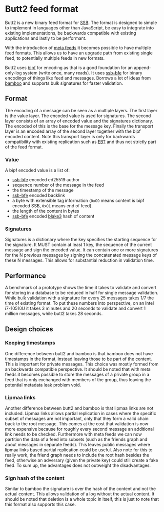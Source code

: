 # Butt2 feed format

Butt2 is a new binary feed format for [SSB]. The format is designed to
simple to implement in languages other than JavaScript, be easy to
integrate into existing implementations, be backwards compatible with
existing applications and lastly to be performant.

With the introduction of [meta feeds] it becomes possible to have
multiple feed formats. This allows us to have an upgrade path from
existing single feed, to potentially multiple feeds in new formats.

Butt2 uses [bipf] for encoding as that is a good foundation for an
append-only-log system (write once, many reads). It uses [ssb-bfe] for
binary encodings of things like feed and messages. Borrows a lot of
ideas from [bamboo] and supports bulk signatures for faster
validation.

## Format

The encoding of a message can be seen as a multiple layers. The first
layer is the value layer. The encoded value is used for
signatures. The second layer consists of an array of encoded value and
the signatures dictionary. The encoded of this is the base for the
message key. Finally the transport layer is an encoded array of the
second layer together with the bipf encoded content. Note this transport
layer is only for backwards compatibility with existing replication
such as [EBT] and thus not strictly part of the feed format.

### Value

A bipf encoded value is a list of:

 - [ssb-bfe] encoded ed25519 author
 - sequence number of the message in the feed
 - the timestamp of the message
 - [ssb-bfe] encoded backlink
 - a byte with extensible tag information (`0xOO` means content is
   bipf encoded SSB, `0xO1` means end of feed).
 - the length of the content in bytes
 - [ssb-bfe] encoded [blake3] hash of content

### Signatures

Signatures is a dictionary where the key specifies the starting
sequence for the signature. It MUST contain at least 1 key, the
sequence of the current message and sign the encoded value. It can
contain one or more signatures for the N previous messages by 
signing the concatenated message keys of these N messages. This 
allows for substantial reduction in validation time.

## Performance

A benchmark of a prototype shows the time it takes to validate and 
convert for storing in a database to be reduced in half for single 
message validation. While bulk validation with a signature for every 
25 messages takes 1/7 the time of existing format. To put these 
numbers into perspective, on an Intel i7-10510U it takes 3 minutes and
20 seconds to validate and convert 1 million messages, while butt2
takes 28 seconds.

## Design choices

### Keeping timestamps

One difference between butt2 and bamboo is that bamboo does not have
timestamps in the format, instead leaving those to be part of the
content. This is important for private messages. This choice was
mostly formed from an backwards compatible perspective. It should be
noted that with meta feeds it becomes possible to store the messages
of a private group in a feed that is only exchanged with members of 
the group, thus leaving the potential metadata leak problem void.

### Lipmaa links

Another difference between butt2 and bamboo is that lipmaa links are
not included. Lipmaa links allows partial replication in cases where
the specific subset of messages are not important, only that they form
a valid chain back to the root message. This comes at the cost that
validation is now more expensive because for roughly every second
message an additional link needs to be checked. Furthermore with meta
feeds we can now partition the data of a feed into subsets (such as
the friends graph and about messages in separate feeds). This leaves
public messages where lipmaa links based partial replication could be
useful. Also note for this to really work, the friend graph needs to
include the root hash besides the feed, otherwise an adversary (given
the private key) could still create a fake feed. To sum up, the
advantages does not outweight the disadvantages.

### Sign hash of the content

Similar to bamboo the signature is over the hash of the content and
not the actual content. This allows validation of a log without the
actual content. It should be noted that deletion is a whole topic in
itself, this is just to note that this format also supports this case.


[SSB]: https://ssbc.github.io/scuttlebutt-protocol-guide/
[meta feeds]: https://github.com/ssb-ngi-pointer/ssb-meta-feeds-spec
[bipf]: https://github.com/ssbc/bipf
[bamboo]: https://github.com/AljoschaMeyer/bamboo/
[ssb-bfe]: https://github.com/ssb-ngi-pointer/ssb-bfe-spec
[blake3]: https://github.com/BLAKE3-team/BLAKE3
[EBT]: https://github.com/ssbc/ssb-ebt
